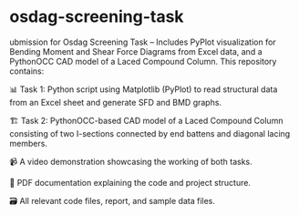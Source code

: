 # osdag-screening-task
ubmission for Osdag Screening Task – Includes PyPlot visualization for Bending Moment and Shear Force Diagrams from Excel data, and a PythonOCC CAD model of a Laced Compound Column. This repository contains:

📊 Task 1: Python script using Matplotlib (PyPlot) to read structural data from an Excel sheet and generate SFD and BMD graphs.

🏗️ Task 2: PythonOCC-based CAD model of a Laced Compound Column consisting of two I-sections connected by end battens and diagonal lacing members.

📹 A video demonstration showcasing the working of both tasks.

📑 PDF documentation explaining the code and project structure.

🗃️ All relevant code files, report, and sample data files.
